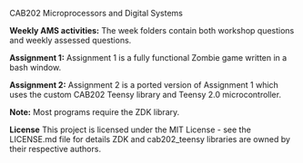 CAB202 Microprocessors and Digital Systems


**Weekly AMS activities:**
The week folders contain both workshop questions and weekly assessed questions.

**Assignment 1:**
Assignment 1 is a fully functional Zombie game written in a bash window.

**Assignment 2:**
Assignment 2 is a ported version of Assignment 1 which uses the custom CAB202 Teensy library and Teensy 2.0 microcontroller.  

**Note:**
Most programs require the ZDK library.


**License**
This project is licensed under the MIT License - see the LICENSE.md file for details ZDK and cab202_teensy libraries are owned by their respective authors.
